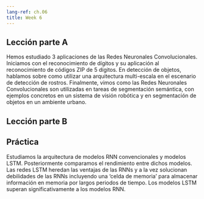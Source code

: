 ```yaml
---
lang-ref: ch.06
title: Week 6
---
```


## Lección parte A

Hemos estudiado 3 aplicaciones de las Redes Neuronales Convolucionales. Iniciamos con el reconocimiento de dígitos y su aplicación al reconocimiento de códigos ZIP de 5 dígitos. En detección de objetos, hablamos sobre como utilizar una arquitectura multi-escala en el escenario de detección de rostros. Finalmente, vimos como las Redes Neuronales Convolucionales son utilizadas en tareas de segmentación semántica, con ejemplos concretos en un sistema de visión robótica y en segmentación de objetos en un ambiente urbano.


## Lección parte B




## Práctica
Estudiamos la arquitectura de modelos RNN convencionales y modelos LSTM. Posteriormente comparamos el rendimiento entre dichos modelos. Las redes LSTM heredan las ventajas de las RNNs y a la vez solucionan debilidades de las RNNs incluyendo una ‘celda de memoria’ para almacenar información en memoria por largos periodos de tiempo. Los modelos LSTM superan significativamente a los modelos RNN.
